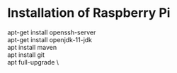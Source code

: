 # Installation of Raspberry Pi

apt-get install openssh-server \
apt-get install openjdk-11-jdk \
apt install maven \
apt install git \
apt full-upgrade \